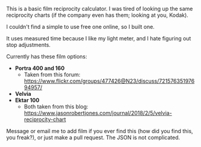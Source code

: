 This is a basic film reciprocity calculator. I was tired of looking up the same reciprocity charts (if the company even has them; looking at you, Kodak).

I couldn't find a simple to use free one online, so I built one.

It uses measured time because I like my light meter, and I hate figuring out stop adjustments.

Currently has these film options:
- **Portra 400 and 160**
  - Taken from this forum: https://www.flickr.com/groups/477426@N23/discuss/72157635197694957/
- **Velvia**
- **Ektar 100**
  - Both taken from this blog: https://www.jasonrobertjones.com/journal/2018/2/5/velvia-reciprocity-chart

Message or email me to add film if you ever find this (how did you find this, you freak?), or just make a pull request. The JSON is not complicated.
